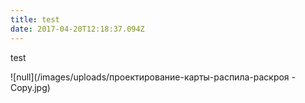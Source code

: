 ```yaml
---
title: test
date: 2017-04-20T12:18:37.094Z
---
```

test

![null](/images/uploads/проектирование-карты-распила-раскроя - Copy.jpg)


